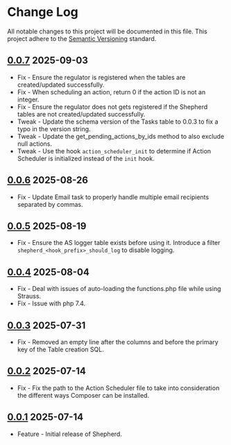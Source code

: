 # Change Log

All notable changes to this project will be documented in this file. This project adhere to the [Semantic Versioning](http://semver.org/) standard.

## [0.0.7] 2025-09-03

* Fix - Ensure the regulator is registered when the tables are created/updated successfully.
* Fix - When scheduling an action, return 0 if the action ID is not an integer.
* Fix - Ensure the regulator does not gets registered if the Shepherd tables are not created/updated successfully.
* Tweak - Update the schema version of the Tasks table to 0.0.3 to fix a typo in the version string.
* Tweak - Update the get_pending_actions_by_ids method to also exclude null actions.
* Tweak - Use the hook `action_scheduler_init` to determine if Action Scheduler is initialized instead of the `init` hook.

[0.0.7]: https://github.com/stellarwp/shepherd/releases/tag/0.0.7

## [0.0.6] 2025-08-26

* Fix - Update Email task to properly handle multiple email recipients separated by commas.

[0.0.6]: https://github.com/stellarwp/shepherd/releases/tag/0.0.6

## [0.0.5] 2025-08-19

* Fix - Ensure the AS logger table exists before using it. Introduce a filter `shepherd_<hook_prefix>_should_log` to disable logging.

[0.0.5]: https://github.com/stellarwp/shepherd/releases/tag/0.0.5

## [0.0.4] 2025-08-04

* Fix - Deal with issues of auto-loading the functions.php file while using Strauss.
* Fix - Issue with php 7.4.

[0.0.4]: https://github.com/stellarwp/shepherd/releases/tag/0.0.4

## [0.0.3] 2025-07-31

* Fix - Removed an empty line after the columns and before the primary key of the Table creation SQL.

[0.0.3]: https://github.com/stellarwp/shepherd/releases/tag/0.0.3

## [0.0.2] 2025-07-14

* Fix - Fix the path to the Action Scheduler file to take into consideration the different ways Composer can be installed.

[0.0.2]: https://github.com/stellarwp/shepherd/releases/tag/0.0.2

## [0.0.1] 2025-07-14

* Feature - Initial release of Shepherd.

[0.0.1]: https://github.com/stellarwp/shepherd/releases/tag/0.0.1
